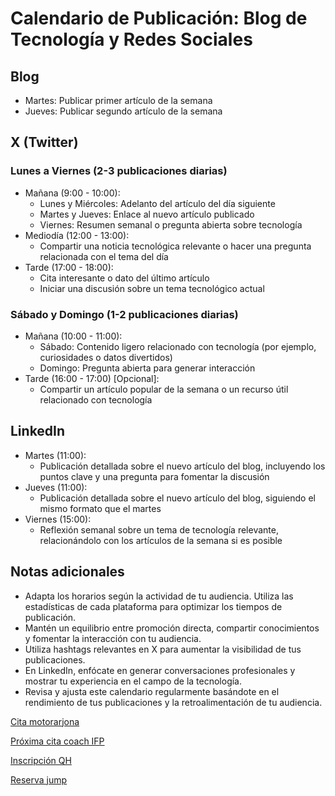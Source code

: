 # Calendario de Publicación: Blog de Tecnología y Redes Sociales

## Blog

- Martes: Publicar primer artículo de la semana
- Jueves: Publicar segundo artículo de la semana

## X (Twitter)

### Lunes a Viernes (2-3 publicaciones diarias)

- Mañana (9:00 - 10:00):
    - Lunes y Miércoles: Adelanto del artículo del día siguiente
    - Martes y Jueves: Enlace al nuevo artículo publicado
    - Viernes: Resumen semanal o pregunta abierta sobre tecnología
- Mediodía (12:00 - 13:00):
    - Compartir una noticia tecnológica relevante o hacer una pregunta relacionada con el tema del día
- Tarde (17:00 - 18:00):
    - Cita interesante o dato del último artículo
    - Iniciar una discusión sobre un tema tecnológico actual

### Sábado y Domingo (1-2 publicaciones diarias)

- Mañana (10:00 - 11:00):
    - Sábado: Contenido ligero relacionado con tecnología (por ejemplo, curiosidades o datos divertidos)
    - Domingo: Pregunta abierta para generar interacción
- Tarde (16:00 - 17:00) [Opcional]:
    - Compartir un artículo popular de la semana o un recurso útil relacionado con tecnología

## LinkedIn

- Martes (11:00):
    - Publicación detallada sobre el nuevo artículo del blog, incluyendo los puntos clave y una pregunta para fomentar la discusión
- Jueves (11:00):
    - Publicación detallada sobre el nuevo artículo del blog, siguiendo el mismo formato que el martes
- Viernes (15:00):
    - Reflexión semanal sobre un tema de tecnología relevante, relacionándolo con los artículos de la semana si es posible

## Notas adicionales

- Adapta los horarios según la actividad de tu audiencia. Utiliza las estadísticas de cada plataforma para optimizar los tiempos de publicación.
- Mantén un equilibrio entre promoción directa, compartir conocimientos y fomentar la interacción con tu audiencia.
- Utiliza hashtags relevantes en X para aumentar la visibilidad de tus publicaciones.
- En LinkedIn, enfócate en generar conversaciones profesionales y mostrar tu experiencia en el campo de la tecnología.
- Revisa y ajusta este calendario regularmente basándote en el rendimiento de tus publicaciones y la retroalimentación de tu audiencia.

[Cita motorarjona](Calendario%20de%20Publicacio%CC%81n%20Blog%20de%20Tecnologi%CC%81a%20y%20R%2011af44485aa9802bba14f258a01c263d/Cita%20motorarjona%2012af44485aa98189a9e6e5151f299aac.md)

[Próxima cita coach IFP](Calendario%20de%20Publicacio%CC%81n%20Blog%20de%20Tecnologi%CC%81a%20y%20R%2011af44485aa9802bba14f258a01c263d/Pro%CC%81xima%20cita%20coach%20IFP%2012cf44485aa981bfaefdce3191e49ab8.md)

[Inscripción QH](Calendario%20de%20Publicacio%CC%81n%20Blog%20de%20Tecnologi%CC%81a%20y%20R%2011af44485aa9802bba14f258a01c263d/Inscripcio%CC%81n%20QH%20144f44485aa981e2853ac9f8266f1b09.md)

[Reserva jump](Calendario%20de%20Publicacio%CC%81n%20Blog%20de%20Tecnologi%CC%81a%20y%20R%2011af44485aa9802bba14f258a01c263d/Reserva%20jump%2014ef44485aa98185877fe9ca681b03d3.md)